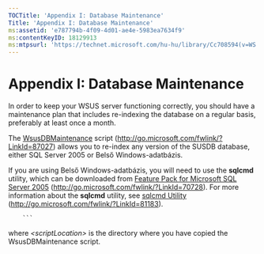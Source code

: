 ```yaml
---
TOCTitle: 'Appendix I: Database Maintenance'
Title: 'Appendix I: Database Maintenance'
ms:assetid: 'e787794b-4f09-4d01-ae4e-5983ea7634f9'
ms:contentKeyID: 18129913
ms:mtpsurl: 'https://technet.microsoft.com/hu-hu/library/Cc708594(v=WS.10)'
---
```


Appendix I: Database Maintenance
================================

In order to keep your WSUS server functioning correctly, you should have a maintenance plan that includes re-indexing the database on a regular basis, preferably at least once a month.

The [WsusDBMaintenance](http://go.microsoft.com/fwlink/?linkid=87027) script (http://go.microsoft.com/fwlink/?LinkId=87027) allows you to re-index any version of the SUSDB database, either SQL Server 2005 or Belső Windows-adatbázis.

If you are using Belső Windows-adatbázis, you will need to use the **sqlcmd** utility, which can be downloaded from [Feature Pack for Microsoft SQL Server 2005](http://go.microsoft.com/fwlink/?linkid=70728) (http://go.microsoft.com/fwlink/?LinkId=70728). For more information about the **sqlcmd** utility, see [sqlcmd Utility](http://go.microsoft.com/fwlink/?linkid=81183) (http://go.microsoft.com/fwlink/?LinkId=81183).

        ```
where *&lt;scriptLocation&gt;* is the directory where you have copied the WsusDBMaintenance script.
